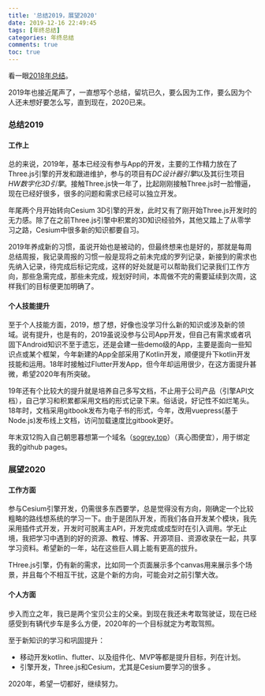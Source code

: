 ```yaml
---
title: '总结2019，展望2020'
date: 2019-12-16 22:49:45
tags: [年终总结]
categories: 年终总结
comments: true
toc: true
---
```


看一眼[2018年总结](/article/再见2018，你好2019/)。

2019年也接近尾声了，一直想写个总结，留坑已久，要么因为工作，要么因为个人还未想好要怎么写，直到现在，2020已来。

### 总结2019

#### 工作上

总的来说，2019年，基本已经没有参与App的开发，主要的工作精力放在了Three.js引擎的开发和跟进维护，参与的项目有*DC设计器引擎*以及其衍生项目*HW数字化3D引擎*。接触Three.js快一年了，比起刚刚接触Three.js时一脸懵逼，现在已经好很多，很多的问题和需求已经可以独立开发。

年尾两个月开始转向Cesium 3D引擎的开发，此时又有了刚开始Three.js开发时的无力感。除了在之前Three.js引擎中积累的3D知识经验外，其他又踏上了从零学习之路，Cesium中很多新的知识都要自习。

2019年养成新的习惯，虽说开始也是被动的，但最终想来也是好的，那就是每周总结周报，我记录周报的习惯一般是现将之前未完成的罗列记录，新接到的需求也先纳入记录，待完成后标记完成，这样的好处就是可以帮助我们记录我们工作方向，那些急需完成，那些未完成，规划好时间，本周做不完的需要延续到次周，这样我们的目标便更加明确了。

#### 个人技能提升

至于个人技能方面，2019，想了想，好像也没学习什么新的知识或涉及新的领域。说有提升，也是有的，2019虽说没参与公司App开发，但自己有需求或者巩固下Android知识不至于遗忘，还是会建一些demo级的App，主要是面向一些知识点或某个框架，今年新建的App全部采用了Kotlin开发，顺便提升下kotlin开发技能和运用。18年时接触过Flutter开发App，但今年却运用很少，在这方面提升甚微，希望2020年有所突破。

19年还有个比较大的提升就是培养自己多写文档，不止用于公司产品（引擎API文档），自己学习和积累都采用文档的形式记录下来。俗话说，好记性不如烂笔头。18年时，文档采用gitbook发布为电子书的形式，今年，改用vuepress(基于Node.js)发布线上文档，访问加载速度比gitbook更好。

年末双12购入自己朝思暮想第一个域名（[sogrey.top](sogrey.top)）（真心图便宜），用于绑定我的github pages。

### 展望2020

#### 工作方面

参与Cesium引擎开发，仍需很多东西要学，总是觉得没有方向，刚确定一个比较粗略的路线想系统的学习一下。由于是团队开发，而我们各自开发某个模块，我先采用插件式开发，开发时可脱离主API，开发完成或成型时在引入调用。学无止境，我把学习中遇到的好的资源、教程、博客、开源项目、资源收录在一起，共享学习资料。希望新的一年，站在这些巨人肩上能有更高的拔升。

THree.js引擎，仍有新的需求，比如同一个页面展示多个canvas用来展示多个场景，并且每个不相互干扰，这是个新的方向，可能会对之前引擎大改。

#### 个人方面

步入而立之年，我已是两个宝贝公主的父亲。到现在我还未考取驾驶证，现在已经感受到有辆代步车是多么方便，2020年的一个目标就定为考取驾照。

至于新知识的学习和巩固提升：

- 移动开发kotlin、flutter、以及组件化、MVP等都是提升目标，列在计划。
- 引擎开发，Three.js和Cesium，尤其是Cesium要学习的很多 。

2020年，希望一切都好，继续努力。





